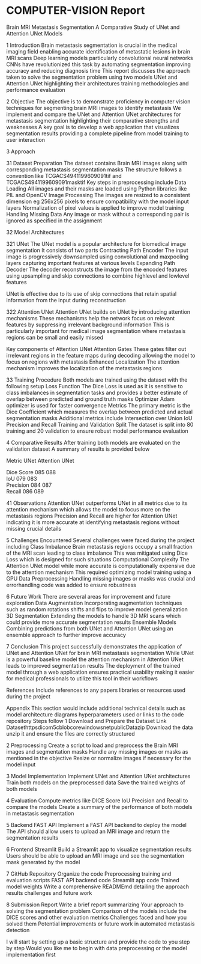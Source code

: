 # COMPUTER-VISION Report
Brain MRI Metastasis Segmentation A Comparative Study of UNet and Attention UNet Models

 1 Introduction
Brain metastasis segmentation is crucial in the medical imaging field enabling accurate identification of metastatic lesions in brain MRI scans Deep learning models particularly convolutional neural networks CNNs have revolutionized this task by automating segmentation improving accuracy and reducing diagnosis time This report discusses the approach taken to solve the segmentation problem using two models UNet and Attention UNet highlighting their architectures training methodologies and performance evaluation



 2 Objective
The objective is to demonstrate proficiency in computer vision techniques for segmenting brain MRI images to identify metastasis We implement and compare the UNet and Attention UNet architectures for metastasis segmentation highlighting their comparative strengths and weaknesses A key goal is to develop a web application that visualizes segmentation results providing a complete pipeline from model training to user interaction



 3 Approach

 31 Dataset Preparation
The dataset contains Brain MRI images along with corresponding metastasis segmentation masks The structure follows a convention like TCGACS4941199609091tif and TCGACS4941199609091masktif Key steps in preprocessing include
 Data Loading All images and their masks are loaded using Python libraries like PIL and OpenCV
 Image Processing The images are resized to a consistent dimension eg 256x256 pixels to ensure compatibility with the model input layers Normalization of pixel values is applied to improve model training
 Handling Missing Data Any image or mask without a corresponding pair is ignored as specified in the assignment



 32 Model Architectures

 321 UNet
The UNet model is a popular architecture for biomedical image segmentation It consists of two parts
 Contracting Path Encoder The input image is progressively downsampled using convolutional and maxpooling layers capturing important features at various levels
 Expanding Path Decoder The decoder reconstructs the image from the encoded features using upsampling and skip connections to combine highlevel and lowlevel features
  
UNet is effective due to its use of skip connections that retain spatial information from the input during reconstruction

 322 Attention UNet
Attention UNet builds on UNet by introducing attention mechanisms These mechanisms help the network focus on relevant features by suppressing irrelevant background information This is particularly important for medical image segmentation where metastasis regions can be small and easily missed
  
Key components of Attention UNet
 Attention Gates These gates filter out irrelevant regions in the feature maps during decoding allowing the model to focus on regions with metastasis
 Enhanced Localization The attention mechanism improves the localization of the metastasis regions



 33 Training Procedure
Both models are trained using the dataset with the following setup
 Loss Function The Dice Loss is used as it is sensitive to class imbalances in segmentation tasks and provides a better estimate of overlap between predicted and ground truth masks
 Optimizer Adam optimizer is used for faster convergence
 Metrics The primary metric is the Dice Coefficient which measures the overlap between predicted and actual segmentation masks Additional metrics include Intersection over Union IoU Precision and Recall
 Training and Validation Split The dataset is split into 80 training and 20 validation to ensure robust model performance evaluation



 4 Comparative Results
After training both models are evaluated on the validation dataset A summary of results is provided below

 Metric          UNet  Attention UNet 

 Dice Score  085   088            
 IoU         079   083            
 Precision   084   087            
 Recall      086   089            

 41 Observations
 Attention UNet outperforms UNet in all metrics due to its attention mechanism which allows the model to focus more on the metastasis regions
 Precision and Recall are higher for Attention UNet indicating it is more accurate at identifying metastasis regions without missing crucial details



 5 Challenges Encountered
Several challenges were faced during the project including
 Class Imbalance Brain metastasis regions occupy a small fraction of the MRI scan leading to class imbalance This was mitigated using Dice Loss which is designed for such situations
 Computational Complexity The Attention UNet model while more accurate is computationally expensive due to the attention mechanism This required optimizing model training using a GPU
 Data Preprocessing Handling missing images or masks was crucial and errorhandling code was added to ensure robustness



 6 Future Work
There are several areas for improvement and future exploration
 Data Augmentation Incorporating augmentation techniques such as random rotations shifts and flips to improve model generalization
 3D Segmentation Extending the models to handle 3D MRI scans which could provide more accurate segmentation results
 Ensemble Models Combining predictions from both UNet and Attention UNet using an ensemble approach to further improve accuracy



 7 Conclusion
This project successfully demonstrates the application of UNet and Attention UNet for brain MRI metastasis segmentation While UNet is a powerful baseline model the attention mechanism in Attention UNet leads to improved segmentation results The deployment of the trained model through a web application ensures practical usability making it easier for medical professionals to utilize this tool in their workflows



 References
Include references to any papers libraries or resources used during the project



 Appendix
This section would include additional technical details such as model architecture diagrams hyperparameters used or links to the code repository
Steps follow
1 Download and Prepare the Dataset
    Link Datasethttpsdicom5cblobcorewindowsnetpublicDatazip
    Download the data unzip it and ensure the files are correctly structured
   
 2 Preprocessing
    Create a script to load and preprocess the Brain MRI images and segmentation masks
    Handle any missing images or masks as mentioned in the objective
    Resize or normalize images if necessary for the model input

 3 Model Implementation
    Implement UNet and Attention UNet architectures
    Train both models on the preprocessed data
    Save the trained weights of both models

 4 Evaluation
    Compute metrics like DICE Score IoU Precision and Recall to compare the models
    Create a summary of the performance of both models in metastasis segmentation

 5 Backend FAST API
    Implement a FAST API backend to deploy the model
    The API should allow users to upload an MRI image and return the segmentation results

 6 Frontend Streamlit
    Build a Streamlit app to visualize segmentation results
    Users should be able to upload an MRI image and see the segmentation mask generated by the model

 7 GitHub Repository
    Organize the code
      Preprocessing training and evaluation scripts
      FAST API backend code
      Streamlit app code
      Trained model weights
    Write a comprehensive READMEmd detailing the approach results challenges and future work

 8 Submission Report
    Write a brief report summarizing
      Your approach to solving the segmentation problem
      Comparison of the models include the DICE scores and other evaluation metrics
      Challenges faced and how you solved them
      Potential improvements or future work in automated metastasis detection

I will start by setting up a basic structure and provide the code to you step by step Would you like me to begin with data preprocessing or the model implementation first
